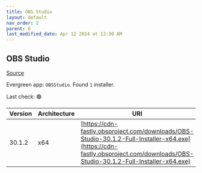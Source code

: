```yaml
---
title: OBS Studio
layout: default
nav_order: 2
parent: O
last_modified_date: Apr 12 2024 at 12:30 AM
---
```


## OBS Studio

[Source](https://obsproject.com/)

Evergreen app: `OBSStudio`. Found `1` installer.

Last check: 🟢

| Version | Architecture | URI                                                                                                                                                                          |
| ------- | ------------ | ---------------------------------------------------------------------------------------------------------------------------------------------------------------------------- |
| 30.1.2  | x64          | [https://cdn-fastly.obsproject.com/downloads/OBS-Studio-30.1.2-Full-Installer-x64.exe](https://cdn-fastly.obsproject.com/downloads/OBS-Studio-30.1.2-Full-Installer-x64.exe) |
